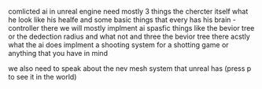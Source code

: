 
comlicted ai in unreal engine need mostly 3 things the chercter itself what he look like his healfe and some basic things that every has
his brain - controller there we will mostly implment ai spasfic things like the bevior tree or the dedection radius and what not 
and three the bevior tree there acstly what the ai does implment a shooting system for a shotting game or anything that you have in mind 

we also need to speak about the nev mesh system that unreal has (press p to see it in the world)

